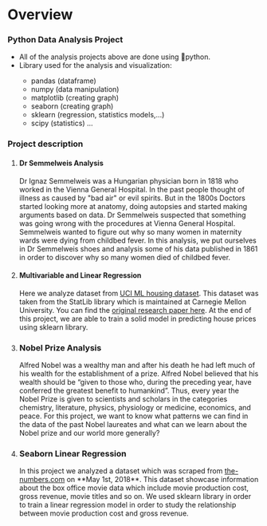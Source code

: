 # Overview
<h3 align="left">Python Data Analysis Project</h3>
<ul>
  <li>All of the analysis projects above are done using 🐍python.</li>
  <li>Library used for the analysis and visualization:</li>
  <ul>
    <li>pandas (dataframe)</li>
    <li>numpy (data manipulation)</li>
    <li>matplotlib (creating graph)</li>
    <li>seaborn (creating graph)</li>
    <li>sklearn (regression, statistics models,...)</li>
    <li>scipy (statistics) ...</li>
  </ul>
</ul>
<h3 align="left">Project description</h3>
<ol>
  <li>
    <h4>Dr Semmelweis Analysis</h4> Dr Ignaz Semmelweis was a Hungarian physician born in 1818 who worked in the Vienna General Hospital. In the past people thought of illness as caused by "bad air" or evil spirits. But in the 1800s Doctors started looking more at anatomy, doing autopsies and started making arguments based on data. Dr Semmelweis suspected that something was going wrong with the procedures at Vienna General Hospital. Semmelweis wanted to figure out why so many women in maternity wards were dying from childbed fever. In this analysis, we put ourselves in Dr Semmelweis shoes and analysis some of his data published in 1861 in order to discover why so many women died of childbed fever.
  </li>
  <li>
   <h4>Multivariable and Linear Regression</h4> Here we analyze dataset from <a href="https://archive.ics.uci.edu/ml/machine-learning-databases/housing/">UCI ML housing dataset</a>. This dataset was taken from the StatLib library which is maintained at Carnegie Mellon University. You can find the <a href="https://deepblue.lib.umich.edu/bitstream/handle/2027.42/22636/0000186.pdf?sequence=1&isAllowed=y">original research paper here</a>. At the end of this project, we are able to train a solid model in predicting house prices using sklearn library.
  </li>
  <li>
    <h3>Nobel Prize Analysis</h3> Alfred Nobel was a wealthy man and after his death he had left much of his wealth for the establishment of a prize. Alfred Nobel believed that his wealth should be “given to those who, during the preceding year, have conferred the greatest benefit to humankind”. Thus, every year the Nobel Prize is given to scientists and scholars in the categories chemistry, literature, physics, physiology or medicine, economics, and peace. For this project, we want to know what patterns we can find in the data of the past Nobel laureates and what can we learn about the Nobel prize and our world more generally?
  </li>
  <li>
    <h3>Seaborn Linear Regression</h3> In this project we analyzed a dataset which was scraped from <a href="https://www.the-numbers.com/movie/budgets">the-numbers.com</a> on **May 1st, 2018**. This dataset showcase information about the box office movie data which include movie production cost, gross revenue, movie titles and so on. We used sklearn library in order to train a linear regression model in order to study the relationship between movie production cost and gross revenue.
  </li>
</ol>
